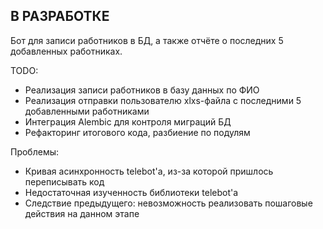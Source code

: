 В РАЗРАБОТКЕ
-
Бот для записи работников в БД, а также отчёте о последних 5 добавленных работниках.

TODO: 
- Реализация записи работников в базу данных по ФИО
- Реализация отправки пользователю xlxs-файла с последними 5 добавленными работниками
- Интеграция Alembic для контроля миграций БД
- Рефакторинг итогового кода, разбиение по подулям

Проблемы:
- Кривая асинхронность telebot'a, из-за которой пришлось переписывать код
- Недостаточная изученность библиотеки telebot'a
- Следствие предыдущего: невозможность реализовать пошаговые действия на данном этапе